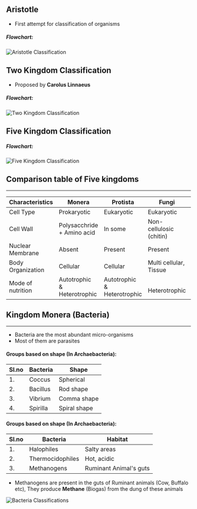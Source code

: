 
## Aristotle

- First attempt for classification of organisms
##### Flowchart:
![Aristotle Classification](ClassificationFlowcharts/AristotleClassification.svg)


## Two Kingdom Classification
- Proposed by **Carolus Linnaeus** 
##### Flowchart:
![Two Kingdom Classification](ClassificationFlowcharts/TwoKingdomClassification.svg)

## Five Kingdom Classification

##### Flowchart:
![Five Kingdom Classification](ClassificationFlowcharts/FiveKingdomClassification.svg)


## Comparison table of Five kingdoms
---

| Characteristics   | Monera                            | Protista                          | Fungi                     | Plantae             | Animalia                  |
| ----------------- | --------------------------------- | --------------------------------- | ------------------------- | ------------------- | ------------------------- |
| Cell Type         | Prokaryotic                       | Eukaryotic                        | Eukaryotic                | Eukaryotic          | Eukaryotic                |
| Cell Wall         | Polysacchride + Amino acid        | In some                           | Non-cellulosic (chitin)   | Cellulose           | Absent                    |
| Nuclear Membrane  | Absent                            | Present                           | Present                   | Present             | Present                   |
| Body Organization | Cellular                          | Cellular                          | Multi cellular,<br>Tissue | Tissue / organ      | Tissue,Organ,Organ system |
| Mode of nutrition | Autotrophic<br>&<br>Heterotrophic | Autotrophic<br>&<br>Heterotrophic | <br>Heterotrophic         | <br>Autotrophic<br> | <br>Heterotrophic         |

## Kingdom Monera (Bacteria)
---
- Bacteria are the most abundant micro-organisms 
- Most of them are parasites
#### Groups based on shape (In Archaebacteria):

| Sl.no | Bacteria | Shape        |
| ----- | -------- | ------------ |
| 1.    | Coccus   | Spherical    |
| 2.    | Bacillus | Rod shape    |
| 3.    | Vibrium  | Comma shape  |
| 4.    | Spirilla | Spiral shape |

#### Groups based on shape (In Archaebacteria):

| Sl.no | Bacteria         | Habitat                |
| ----- | ---------------- | ---------------------- |
| 1.    | Halophiles       | Salty areas            |
| 2.    | Thermocidophiles | Hot, acidic            |
| 3.    | Methanogens      | Ruminant Animal's guts |

- Methanogens are present in the guts of Ruminant animals (Cow, Buffalo etc), They produce **Methane** (Biogas) from the dung of these animals

![Bacteria Classifications](ClassificationFlowcharts/BacteriaClassifications.svg)